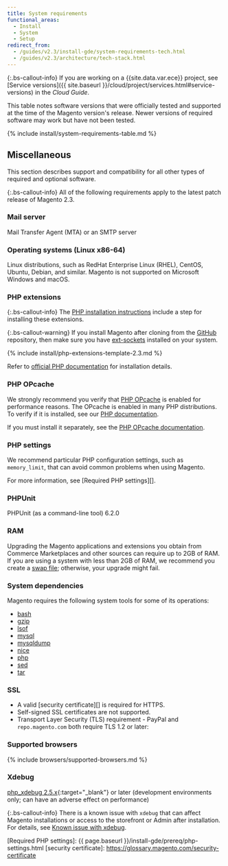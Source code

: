 ```yaml
---
title: System requirements
functional_areas:
  - Install
  - System
  - Setup
redirect_from:
  - /guides/v2.3/install-gde/system-requirements-tech.html
  - /guides/v2.3/architecture/tech-stack.html
---
```


{:.bs-callout-info}
If you are working on a {{site.data.var.ece}} project, see [Service versions]({{ site.baseurl }}/cloud/project/services.html#service-versions) in the _Cloud Guide_.

This table notes software versions that were officially tested and supported at the time of the Magento version's release. Newer versions of required software may work but have not been tested.

{% include install/system-requirements-table.md %}

## Miscellaneous

This section describes support and compatibility for all other types of required and optional software.

{:.bs-callout-info}
All of the following requirements apply to the latest patch release of Magento 2.3.

### Mail server

Mail Transfer Agent (MTA) or an SMTP server

### Operating systems (Linux x86-64)

Linux distributions, such as RedHat Enterprise Linux (RHEL), CentOS, Ubuntu, Debian, and similar.
Magento is not supported on Microsoft Windows and macOS.

### PHP extensions

{:.bs-callout-info}
The [PHP installation instructions][] include a step for installing these extensions.

{:.bs-callout-warning}
If you install Magento after cloning from the [GitHub](https://github.com/magento/magento2) repository, then make sure you have [ext-sockets](https://github.com/php-amqplib/php-amqplib/blob/master/CHANGELOG.md#281---2018-11-13) installed on your system.

<!--{% assign packages = site.data.codebase.v2_3.open-source.composer_lock.packages %}-->
{% include install/php-extensions-template-2.3.md %}

Refer to [official PHP documentation][] for installation details.

### PHP OPcache

We strongly recommend you verify that [PHP OPcache][] is enabled for performance reasons. The OPcache is enabled in many PHP distributions. To verify if it is installed, see our [PHP documentation][].

If you must install it separately, see the [PHP OPcache documentation][].

### PHP settings

We recommend particular PHP configuration settings, such as `memory_limit`, that can avoid common problems when using Magento.

For more information, see [Required PHP settings][].

### PHPUnit

PHPUnit (as a command-line tool) 6.2.0

### RAM

Upgrading the Magento applications and extensions you obtain from Commerce Marketplaces and other sources can require up to 2GB of RAM. If you are using a system with less than 2GB of RAM, we recommend you create a [swap file](https://support.magento.com/hc/en-us/articles/360032980432); otherwise, your upgrade might fail.

### System dependencies

Magento requires the following system tools for some of its operations:

-  [bash][]
-  [gzip][]
-  [lsof][]
-  [mysql][]
-  [mysqldump][]
-  [nice][]
-  [php][]
-  [sed][]
-  [tar][]

### SSL

-  A valid [security certificate][] is required for HTTPS.
-  Self-signed SSL certificates are not supported.
-  Transport Layer Security (TLS) requirement - PayPal and `repo.magento.com` both require TLS 1.2 or later:

### Supported browsers

{% include browsers/supported-browsers.md %}

### Xdebug

[php_xdebug 2.5.x][]{:target="_blank"} or later (development environments only; can have an adverse effect on performance)

{:.bs-callout-info}
There is a known issue with `xdebug` that can affect Magento installations or access to the storefront or Admin after installation. For details, see [Known issue with xdebug][].

<!-- Link Definitions -->
[Known issue with xdebug]: https://support.magento.com/hc/en-us/articles/360034242212
[php_xdebug 2.5.x]: http://xdebug.org/download.php
[bash]: https://www.gnu.org/software/bash/
[gzip]: https://www.gzip.org/
[lsof]: https://linux.die.net/man/8/lsof
[mysql]: https://www.mysql.com/
[mysqldump]: https://dev.mysql.com/doc/refman/8.0/en/mysqldump.html
[nice]: https://linux.die.net/man/1/nice
[php]: http://www.php.net/
[sed]: https://www.gnu.org/software/sed/manual/sed.html
[tar]: https://linux.die.net/man/1/tar
[PHP installation instructions]: prereq/php-settings.html
[official PHP documentation]: http://php.net/manual/en/extensions.php
[PHP OPcache]: http://php.net/manual/en/intro.opcache.php
[PHP documentation]: prereq/php-settings.html
[PHP OPcache documentation]: http://php.net/manual/en/opcache.setup.php
[Required PHP settings]: {{ page.baseurl }}/install-gde/prereq/php-settings.html
[security certificate]: https://glossary.magento.com/security-certificate
